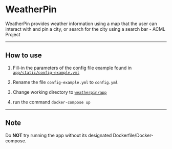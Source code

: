 # WeatherPin
WeatherPin provides weather information using a map that the user can interact with and pin a city, or search for the city using a search bar  - ACML Project

---

## How to use
1. Fill-in the parameters of the config file example found in [`app/static/config-example.yml`](https://github.com/AhmedKhalifaAhmed/WeatherPin/blob/master/app/static/conf-example.yml)

2. Rename the file `config-example.yml` to `config.yml`

3. Change working directory to [`weatherpin/app`](https://github.com/AhmedKhalifaAhmed/WeatherPin/blob/master/app)

4. run the command `docker-compose up`

---

## Note
Do **NOT** try running the app without its designated Dockerfile/Docker-compose.
